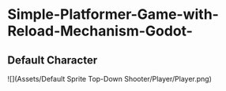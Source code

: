 # Simple-Platformer-Game-with-Reload-Mechanism-Godot-
<h2> Default Character </h2>
 ![](Assets/Default Sprite Top-Down Shooter/Player/Player.png)
